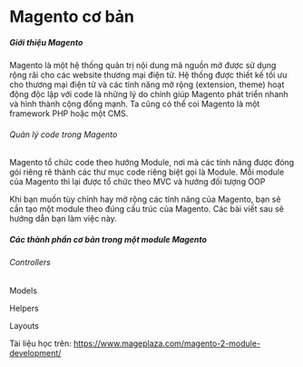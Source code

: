 # Magento cơ bản

##### Giới thiệu Magento

Magento là một hệ thống quản trị nội dung mã nguồn mở được sử dụng rộng rãi cho các website thương mại điện tử. Hệ thống được thiết kế tối ưu cho thương mại điện tử và các tính năng mở rộng \(extension, theme\) hoạt động độc lập với code là những lý do chính giúp Magento phát triển nhanh và hình thành cộng đồng mạnh. Ta cũng có thể coi Magento là một framework PHP hoặc một CMS.

###### Quản lý code trong Magento

Magento tổ chức code theo hướng Module, nơi mà các tính năng được đóng gói riêng rẽ thành các thư mục code riêng biệt gọi là Module. Mỗi module của Magento thì lại được tổ chức theo MVC và hướng đối tượng OOP

Khi bạn muốn tùy chỉnh hay mở rộng các tính năng của Magento, bạn sẽ cần tạo một module theo đúng cấu trúc của Magento. Các bài viết sau sẽ hướng dẫn bạn làm việc này.

##### Các thành phần cơ bản trong một module Magento

###### Controllers

Models

Helpers

Layouts



Tài liệu học trên: https://www.mageplaza.com/magento-2-module-development/ 

